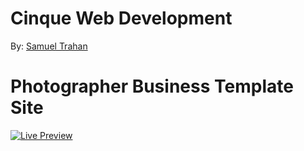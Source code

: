 # Cinque Web Development

By: [Samuel Trahan](https://www.linkedin.com/in/samueltrahan)


# Photographer Business Template Site

[![Live Preview](https://img.lekoarts.de/gatsby/preview.svg)](https://photography.cinquewd.com)
